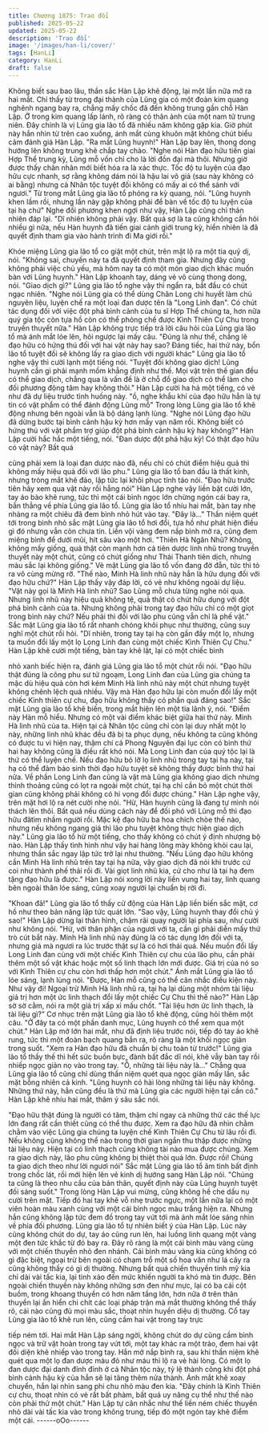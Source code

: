 ```yaml
---
title: Chương 1875: Trao đổi
published: 2025-05-22
updated: 2025-05-22
description: 'Trao đổi'
image: '/images/han-li/cover/'
tags: [HanLi]
category: HanLi
draft: false
---
```


Không biết sau bao lâu, thần sắc Hàn Lập khẽ động, lại một lần
nữa mở ra hai mắt.
Chỉ thấy từ trong đại thành của Lũng gia có một đoàn kim quang
nghênh ngang bay ra, chẳng mấy chốc đã đến không trung gần
chỗ Hàn Lập.
Ở trong kim quang lấp lánh, rõ ràng có thân ảnh của một nam tử
trung niên.
Đây chính là vị Lũng gia lão tổ đã nhiều năm không gặp kia.
Giờ phút này hắn nhìn từ trên cao xuống, ánh mắt cùng khuôn
mặt không chút biểu cảm đánh giá Hàn Lập.
"Ra mắt Lũng huynh!" Hàn Lập bay lên, thong dong hướng lên
không trung khẽ chắp tay chào.
"Nghe nói Hàn đạo hữu tiến giai Hợp Thể trung kỳ, Lũng mỗ vốn
chỉ cho là lời đồn đại mà thôi. Nhưng giờ được thấy chân nhân
mới biết hóa ra là xác thực. Tốc độ tu luyện của đạo hữu cực
nhanh, sợ rằng không dám nói là hậu lai vô giả (sau này không có
ai bằng) nhưng cả Nhân tộc tuyệt đối không có mấy ai có thể
sánh với ngươi." Từ trong mắt Lũng gia lão tổ phóng ra kỳ quang,
nói.
"Lũng huynh khen lầm rồi, nhưng lần này gặp không phải để bàn
về tốc độ tu luyện của tại hạ chứ" Nghe đối phương khen ngợi
như vậy, Hàn Lập cũng chỉ thản nhiên đáp lại.
"Dĩ nhiên không phải vậy. Bất quá sợ là ta cũng không cần hỏi
nhiều gì nữa, nếu Hàn huynh đã tiến giai cảnh giới trung kỳ, hiển
nhiên là đã quyết định tham gia vào hành trình đi Ma giới rồi."

Khóe miệng Lũng gia lão tổ co giật một chút, trên mặt lộ ra một tia
quỷ dị, nói.
"Không sai, chuyến này ta đã quyết định tham gia. Nhưng đây
cũng không phải việc chủ yếu, mà hôm nay ta có một món giao
dịch khác muốn bàn với Lũng huynh." Hàn Lập khoanh tay, dáng
vẻ vô cùng thong dong, nói.
"Giao dịch gì?" Lũng gia lão tổ nghe vậy thì ngẩn ra, bắt đầu có
chút ngạc nhiên.
"Nghe nói Lũng gia có thể dùng Chân Long chi huyết làm chủ
nguyên liệu, luyện chế ra một loại đan dược tên là "Long Linh
đan". Có chút tác dụng đối với việc đột phá bình cảnh của tu sĩ
Hợp Thể chúng ta, hơn nữa quý gia tộc còn tựa hồ còn có thể
phỏng chế được Kình Thiên Cự Chu trong truyền thuyết nữa."
Hàn Lập không trực tiếp trả lời câu hỏi của Lũng gia lão tổ mà
ánh mắt lóe lên, hỏi ngược lại mấy câu.
"Đúng là như thế, chẳng lẽ đạo hữu có hứng thú đối với hai vật
này hay sao? Đáng tiếc, hai thứ này, bổn lão tổ tuyệt đối sẽ không
lấy ra giao dịch với người khác" Lũng gia lão tổ nghe vậy thì cười
lạnh một tiếng nói.
"Tuyệt đối không giao dịch! Lũng huynh cần gì phải mạnh mồm
khẳng định như thế. Mọi vật trên thế gian đều có thể giao dịch,
chẳng qua là vấn đề là ở chỗ đồ giao dịch có thể làm cho đối
phương động tâm hay không thôi." Hàn Lập cười ha hả một tiếng,
có vẻ như đã dự liệu trước tình huống này.
"ồ, nghe khẩu khí của đạo hữu hẳn là tự tin có vật phẩm có thể
đánh động Lũng mỗ" Trong lòng Lũng gia lão tổ khẽ động nhưng
bên ngoài vẫn là bộ dáng lạnh lùng.
"Nghe nói Lũng đạo hữu đã dừng bước tại bình cảnh hậu kỳ hơn
mấy vạn năm rồi. Không biết có hứng thú với vật phẩm trợ giúp
đột phá bình cảnh hậu kỳ hay không?" Hàn Lập cười hắc hắc một
tiếng, nói.
"Đan dược đột phá hậu kỳ! Có thật đạo hữu có vật này? Bất quá

cũng phải xem là loại đan dược nào đã, nếu chỉ có chút điểm hiệu
quả thì không mấy hiệu quả đối với lão phu." Lũng gia lão tổ ban
đầu là thất kinh, nhưng tròng mắt khẽ đảo, lập tức lại khôi phục
tỉnh táo nói.
"Đạo hữu trước tiên hãy xem qua vật này rồi hẵng nói" Hàn Lập
nghe vậy liền bật cười lớn, tay áo bào khẽ rung, tức thì một cái
bình ngọc lớn chừng ngón cái bay ra, bắn thẳng về phía Lũng gia
lão tổ.
Lũng gia lão tổ nhíu hai mắt, bàn tay nhẹ nhàng ra một chiêu đã
đem bình nhỏ hút vào tay.
"Đây là..."
Thần niệm quét tới trong bình nhỏ sắc mặt Lũng gia lão tổ hơi đổi,
tựa hồ như phát hiện điều gì đó nhưng vẫn còn chưa tin. Liền vội
vàng đem nắp bình mở ra, cũng đem miệng bình để dưới mũi, hít
sâu vào một hơi.
"Thiên Hà Ngân Nhũ? Không, không mấy giống, quả thật còn
mạnh hơn cả tiên dược linh nhũ trong truyền thuyết này một chút,
cũng có chút giống như Thái Thanh tiên dịch, nhưng màu sắc lại
không giống." Vẻ mặt Lũng gia lão tổ vốn đang đờ đẫn, tức thì tỏ
ra vô cùng mừng rỡ.
"Thế nào, Minh Hà linh nhũ này hẳn là hữu dụng đối với đạo hữu
chứ?" Hàn Lập thấy vậy đáp lời, có vẻ như không ngoài dự liệu.
"Vật này gọi là Minh Hà linh nhũ? Sao Lũng mỗ chưa từng nghe
nói qua. Nhưng linh nhũ này hiệu quả không tệ, quả thật có chút
hữu dụng với đột phá bình cảnh của ta. Nhưng không phải trong
tay đạo hữu chỉ có một giọt trong bình này chứ? Nếu phải thì đối
với lão phu cũng vẫn chỉ là phế vật." Sắc mặt Lũng gia lão tổ rất
nhanh chóng khôi phục như thường, cũng suy nghĩ một chút rồi
hỏi.
"Dĩ nhiên, trong tay tại hạ còn gần đầy một lọ, nhưng ta muốn đổi
lấy một lọ Long Linh đan cùng một chiếc Kình Thiên Cự Chu."
Hàn Lập khẽ cười một tiếng, bàn tay khẽ lật, lại có một chiếc bình

nhỏ xanh biếc hiện ra, đánh giá Lũng gia lão tổ một chút rồi nói.
"Đạo hữu thật đúng là công phu sư tử ngoạm, Long Linh đan của
Lũng gia chúng ta mặc dù hiệu quả còn hơi kém Minh Hà linh nhũ
này một chút nhưng tuyệt không chênh lệch quá nhiều. Vậy mà
Hàn đạo hữu lại còn muốn đổi lấy một chiếc Kình thiên cự chu,
đạo hữu không thấy có phần quá đáng sao!" Sắc mặt Lũng gia lão
tổ khẽ biến, trong mắt hiện lên một tia lãnh ý, nói.
"Điểm này Hàn mỗ hiểu. Nhưng có một vài điểm khác biệt giữa
hai thứ này. Minh Hà linh nhũ của ta. Hiện tại cả Nhân tộc cũng
chỉ còn lại duy nhất một lọ này, những linh nhũ khác đều đã bị ta
phục dụng, nếu không ta cũng không có được tu vi hiện nay, thậm
chí cả Phong Nguyên đại lục còn có bình thứ hai hay không cũng
là điều rất khó nói. Mà Long Linh đan của quý tộc lại là thứ có thể
luyện chế. Nếu đạo hữu bỏ lỡ lọ linh nhũ trong tay tại hạ này, tại
hạ có thể đảm bảo sinh thời đạo hữu tuyệt sẽ không thấy được
bình thứ hai nữa. Về phần Long Linh đan cũng là vật mà Lũng gia
không giao dịch nhưng thỉnh thoảng cũng có lọt ra ngoài một chút,
tại hạ chỉ cần bỏ một chút thời gian cũng không phải không có hi
vọng đổi được chúng." Hàn Lập nghe vậy, trên mặt hơi lộ ra nét
cười nhẹ nói.
"Hừ, Hàn huynh cũng là đang tự mình nói thách lên thôi. Bất quá
nếu dùng cách này để đối phó với Lũng mỗ thì đạo hữu đãtìm
nhầm người rồi. Mặc kệ đạo hữu ba hoa chích chòe thế nào,
nhưng nếu không ngang giá thì lão phu tuyệt không thực hiện
giao dịch này." Lũng gia lão tổ hừ một tiếng, cho thấy không có
chút ý định nhượng bộ nào.
Hàn Lập thấy tình hình như vậy hai hàng lông mày không khỏi
cau lại, nhưng thần sắc ngay lập tức trở lại như thường.
"Nếu Lũng đạo hữu không cần Minh Hà linh nhũ trên tay tại hạ
nữa, vậy giao dịch đã nói khi trước cứ coi như thành phế thải rồi
đi. Vài giọt linh nhũ kia, cứ cho như là tại hạ đem tặng đạo hữu là
được."
Hàn Lập nói xong lời này liền vung hai tay, linh quang bên ngoài
thân lóe sáng, cũng xoay người lại chuẩn bị rời đi.

"Khoan đã!" Lũng gia lão tổ thấy cử động của Hàn Lập liền biến
sắc mặt, cơ hồ như theo bản năng lập tức quát lớn.
"Sao vậy, Lũng huynh thay đổi chủ ý sao!" Hàn Lập dừng lại thân
hình, chậm rãi quay người lại phía sau, như cười như không nói.
"Hừ, với thân phận của ngươi với ta, cần gì phải diễn mấy thứ trò
cút bắt này. Minh Hà linh nhũ này đúng là có tác dụng lớn đối với
ta, nhưng giá mà ngươi ra lúc trước thật sự là có hơi thái quá. Nếu
muốn đổi lấy Long Linh đan cùng với một chiếc Kình Thiên cự chu
của lão phu, cần phải thêm một số vật khác hoặc một số linh
thạch lớn mới được. Giá trị của nó so với Kình Thiên cự chu còn
hơi thấp hơn một chút." Ánh mắt Lũng gia lão tổ lóe sáng, lạnh
lùng nói.
"Được, Hàn mỗ cũng có thể cân nhắc điều kiện này. Như vậy đi!
Ngoại trừ Minh Hà linh nhũ ra, tại hạ lại dùng một nhóm tài liệu giá
trị hơn một ức linh thạch đổi lấy một chiếc Cự Chu thì thế nào?"
Hàn Lập sờ sờ cằm, nói ra một giá trị xấp xỉ mấu chốt.
"Tài liệu hơn ức linh thạch, là tài liệu gì?" Cơ nhục trên mặt Lũng
gia lão tổ khẽ động, cũng hỏi thêm một câu.
"Ở đây ta có một phần danh mục, Lũng huynh có thể xem qua
một chút." Hàn Lập mở lớn hai mắt, như đã định liệu trước nói,
tiếp đó tay áo khẽ rung, tức thì một đoàn bạch quang bắn ra, rõ
ràng là một khối ngọc giản trong suốt.
"Xem ra Hàn đạo hữu đã chuẩn bị chu toàn từ trước!" Lũng gia
lão tổ thấy thế thì hết sức buồn bực, đành bất đắc dĩ nói, khẽ vẫy
bàn tay rồi nhiếp ngọc giản nọ vào trong tay.
"Ồ, những tài liệu này là…" Chẳng qua Lũng gia lão tổ cũng chỉ
dùng thần niệm quét qua ngọc giản mấy lần, sắc mặt bỗng nhiên
cả kinh.
"Lũng huynh có hài lòng những tài liệu này không. Những thứ này,
hẳn cũng đều là thứ mà Lũng gia các người hiện tại cần có." Hàn
Lập khẽ nhíu hai mắt, thâm ý sâu sắc nói.

"Đạo hữu thật đúng là người có tâm, thậm chí ngay cả những thứ
các thế lực lớn đang rất cần thiết cũng có thể thu được. Xem ra
đạo hữu đã nhìn chằm chằm vào việc Lũng gia chúng ta luyện
chế Kình Thiên Cự Chu từ lâu rồi đi. Nếu không cũng không thể
nào trong thời gian ngắn thu thập được những tài liệu này. Hiện tại
có linh thạch cũng không tài nào mua được chúng. Xem ra giao
dịch này, lão phu cũng không bị thiệt thòi quá lớn. Được rồi!
Chúng ta giao dịch theo như lời ngươi nói" Sắc mặt Lũng gia lão
tổ âm tình bất định trong chốc lát, rồi mới hiện lên vẻ kinh dị
hướng sang Hàn Lập nói.
"Chúng ta cũng là theo nhu cầu của bản thân, quyết định này của
Lũng huynh tuyệt đối sáng suốt." Trong lòng Hàn Lập vui mừng,
cũng không hề che dấu nụ cười trên mặt. Tiếp đó hai tay khẽ vỗ
nhẹ trước ngực, một lần nữa lại có một viên hoàn màu xanh cùng
với một cái bình ngọc màu trắng hiện ra.
Nhưng hắn cũng không lập tức đem đồ trong tay vứt tới mà ánh
mắt lóe sáng nhìn về phía đối phương.
Lũng gia lão tổ tự nhiên biết ý của Hàn Lập. Lúc này cũng không
chút do dự, tay áo cũng run lên, hai luồng linh quang một vàng
một đen tức khắc từ đó bay ra.
Đây rõ ràng là một cái bình màu vàng cùng với một chiến thuyền
nhỏ đen nhánh.
Cái bình màu vàng kia cũng không có gì đặc biệt, ngoại trừ bên
ngoài có chạm trổ một số hoa văn như lá cây ra cũng không thấy
có gì dị thường. Nhưng bất quá chiến thuyền tinh mỹ kia chỉ dài
vài tấc kia, lại tinh xảo đến mức khiến người ta khó mà tin được.
Bên ngoài chiến thuyền này không những sơn đen như mực, lại
có ba cái cột buồm, trong khoang thuyền có hơn năm tầng lớn,
hơn nữa ở trên thân thuyền lại ẩn hiển chi chít các loại pháp trận
mà mắt thường không thể thấy rõ, cái nào cũng đủ mọi màu sắc,
thoạt nhìn huyền diệu dị thường.
Cổ tay Lũng gia lão tổ khẽ run lên, cũng cầm hai vật trong tay trực

tiếp ném tới.
Hai mắt Hàn Lập sáng ngời, không chút do dự cũng cầm bình
ngọc và trữ vật hoàn trong tay vứt tới, một tay khác ra một trảo,
đem hai vật đối diện khẽ nhiếp vào trong tay.
Hắn mở nắp bình ra, sau khi thần niệm khẽ quét qua một lọ đan
dược màu đỏ như máu thì lộ ra vẻ hài lòng.
Có một lọ đan dược đại danh đỉnh đỉnh ở cả Nhân tộc này, tỷ lệ
thành công khi đột phá bình cảnh hậu kỳ của hắn sẽ lại tăng thêm
nửa thành. Ánh mắt khẽ xoay chuyển, hắn lại nhìn sang phi chu
nhỏ màu đen kia.
"Đây chính là Kình Thiên cự chu, thoạt nhìn có vẻ rất bất phàm,
bất quá uy năng cụ thể như thế nào còn phải thử một chút."
Hàn Lập tự cân nhắc như thế liền ném chiếc thuyền nhỏ dài vài
tấc kia vào trong không trung, tiếp đó một ngón tay khẽ điểm một
cái.
------oOo------
